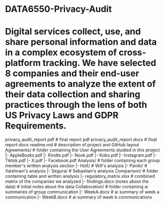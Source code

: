 # DATA6550-Privacy-Audit
# Digital services collect, use, and share personal information and data in a complex ecosystem of cross-platform tracking. We have selected 8 companies and their end-user agreements to analyze the extent of their data collection and sharing practices through the lens of both US Privacy Laws and GDPR Requirements.

privacy_audit_report.pdf    # final report pdf
privacy_audit_report.docx    # final report docx
readme.md    # description of project and GitHub layout
Agreements/    # folder containing the User Agreements studied in this project
|- AppleBooks.pdf
|- Kindle.pdf
|- Nook.pdf
|- Kobo.pdf
|- Instagram.pdf
|- Tiktok.pdf
|- X.pdf
|- Facebook.pdf
Analysis/    # folder containing each group member's written analysis section
|- Holt/    # Will's analysis
|- Paniki/    # Vaishnavi's analysis
|- Segura/     # Sebastian's analysis
Comparison/    # folder containing table and written analysis
|- regulatory_matrix.xlsx    # combined matrix of the companies we analyzed
|- findings.docx (notes about the data)    # initial notes about the data
Collaboration/    # folder containing ai summaries of group communication
|- WeekA.docx    # ai summary of week a communication
|- WeekB.docx    # ai summary of week b communications
